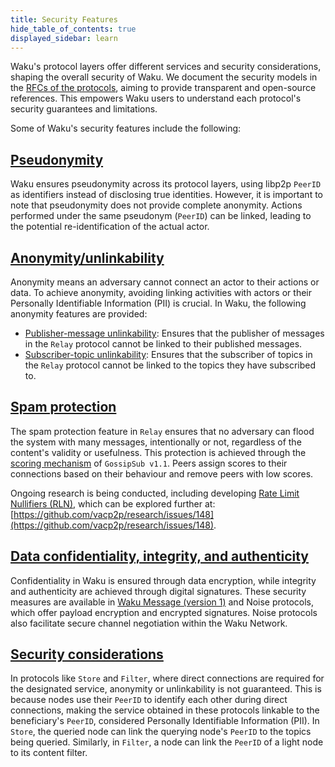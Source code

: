 ```yaml
---
title: Security Features
hide_table_of_contents: true
displayed_sidebar: learn
---
```


Waku's protocol layers offer different services and security considerations, shaping the overall security of Waku. We document the security models in the [RFCs of the protocols](https://rfc.vac.dev/), aiming to provide transparent and open-source references. This empowers Waku users to understand each protocol's security guarantees and limitations.

Some of Waku's security features include the following:

## [Pseudonymity](https://rfc.vac.dev/waku/standards/core/10/waku2/#pseudonymity)

Waku ensures pseudonymity across its protocol layers, using libp2p `PeerID` as identifiers instead of disclosing true identities. However, it is important to note that pseudonymity does not provide complete anonymity. Actions performed under the same pseudonym (`PeerID`) can be linked, leading to the potential re-identification of the actual actor.

## [Anonymity/unlinkability](https://rfc.vac.dev/waku/standards/core/10/waku2/#anonymity--unlinkability)

Anonymity means an adversary cannot connect an actor to their actions or data. To achieve anonymity, avoiding linking activities with actors or their Personally Identifiable Information (PII) is crucial. In Waku, the following anonymity features are provided:

- [Publisher-message unlinkability](https://rfc.vac.dev/waku/standards/core/11/relay/#security-analysis): Ensures that the publisher of messages in the `Relay` protocol cannot be linked to their published messages.
- [Subscriber-topic unlinkability](https://rfc.vac.dev/waku/standards/core/11/relay/#security-analysis): Ensures that the subscriber of topics in the `Relay` protocol cannot be linked to the topics they have subscribed to.

## [Spam protection](https://rfc.vac.dev/waku/standards/core/10/waku2/#spam-protection)

The spam protection feature in `Relay` ensures that no adversary can flood the system with many messages, intentionally or not, regardless of the content's validity or usefulness. This protection is achieved through the [scoring mechanism](https://github.com/libp2p/specs/blob/master/pubsub/gossipsub/gossipsub-v1.1.md#spam-protection-measures) of `GossipSub v1.1`. Peers assign scores to their connections based on their behaviour and remove peers with low scores.

Ongoing research is being conducted, including developing [Rate Limit Nullifiers (RLN)](/learn/concepts/protocols#rln-relay), which can be explored further at: [https://github.com/vacp2p/research/issues/148](https://github.com/vacp2p/research/issues/148).

## [Data confidentiality, integrity, and authenticity](https://rfc.vac.dev/waku/standards/core/10/waku2/#data-confidentiality-integrity-and-authenticity)

Confidentiality in Waku is ensured through data encryption, while integrity and authenticity are achieved through digital signatures. These security measures are available in [Waku Message (version 1)](https://rfc.vac.dev/waku/standards/core/14/message/#version-1) and Noise protocols, which offer payload encryption and encrypted signatures. Noise protocols also facilitate secure channel negotiation within the Waku Network.

## [Security considerations](https://rfc.vac.dev/waku/standards/core/10/waku2/#security-considerations)

In protocols like `Store` and `Filter`, where direct connections are required for the designated service, anonymity or unlinkability is not guaranteed. This is because nodes use their `PeerID` to identify each other during direct connections, making the service obtained in these protocols linkable to the beneficiary's `PeerID`, considered Personally Identifiable Information (PII). In `Store`, the queried node can link the querying node's `PeerID` to the topics being queried. Similarly, in `Filter`, a node can link the `PeerID` of a light node to its content filter.

